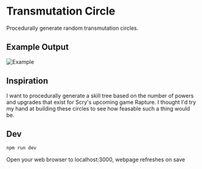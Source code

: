 # Transmutation Circle

Procedurally generate random transmutation circles. 

## Example Output
![Example](https://i.imgur.com/Jrnq0ci.jpg)

## Inspiration

I want to procedurally generate a skill tree based on the number of powers and upgrades that exist for Scry's upcoming game Rapture. I thought I'd try my hand at building these circles to see how feasable such a thing would be.

## Dev

```bash
npm run dev
```

Open your web browser to localhost:3000, webpage refreshes on save